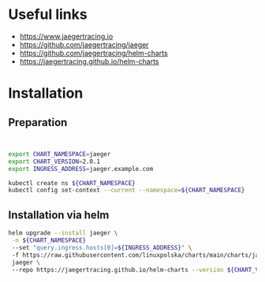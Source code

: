 # Useful links
- https://www.jaegertracing.io
- https://github.com/jaegertracing/jaeger
- https://github.com/jaegertracing/helm-charts
- https://jaegertracing.github.io/helm-charts

# Installation
## Preparation
```bash


export CHART_NAMESPACE=jaeger
export CHART_VERSION=2.0.1
export INGRESS_ADDRESS=jaeger.example.com

kubectl create ns ${CHART_NAMESPACE}
kubectl config set-context --current --namespace=${CHART_NAMESPACE}

```
## Installation via helm
``` bash
helm upgrade --install jaeger \
 -n ${CHART_NAMESPACE}
 --set "query.ingress.hosts[0]=${INGRESS_ADDRESS}" \ 
 -f https://raw.githubusercontent.com/linuxpolska/charts/main/charts/jaeger/${CHART_VERSION}/values \
 jaeger \ 
 --repo https://jaegertracing.github.io/helm-charts --version ${CHART_VERSION}
```
